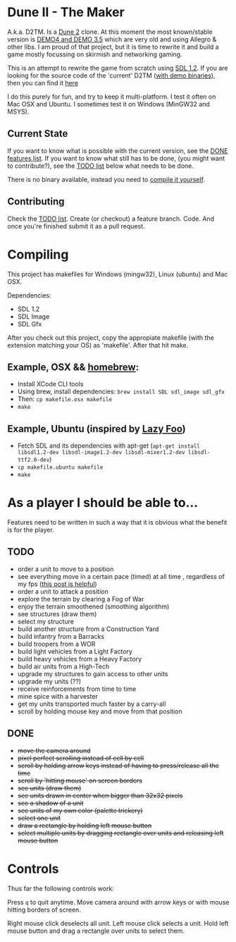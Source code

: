 Dune II - The Maker
===================
A.k.a. D2TM. Is a [Dune 2](http://en.wikipedia.org/wiki/Dune_II) clone. At this moment the most known/stable version is [DEMO4 and DEMO 3.5](http://dune2themaker.fundynamic.com/?page_id=11) which are very old and using
Allegro & other libs. I am proud of that project, but it is time to rewrite it and build a game mostly focussing on skirmish
and networking gaming.

This is an attempt to rewrite the game from scratch using [SDL 1.2](http://www.libsdl.org/). If you are looking for the source code of the 'current' D2TM ([with demo binaries](http://dune2themaker.fundynamic.com/downloads/)), then you can find it [here](https://github.com/stefanhendriks/Dune-II---The-Maker/tree/d2tm_allegro)

I do this purely for fun, and try to keep it multi-platform. I test it often on Mac OSX and Ubuntu. I sometimes test it
on Windows (MinGW32 and MSYS). 

Current State
-------------
If you want to know what is possible with the current version, see the [DONE features list](#done).
If you want to know what still has to be done, (you might want to contribute?), see the [TODO list](#todo) below what needs to be done. 

There is no binary available, instead you need to [compile it yourself](#compiling).

Contributing
------------
Check the [TODO list](#todo). Create (or checkout) a feature branch. Code. And once you're finished
submit it as a pull request.

Compiling
=========
This project has makefiles for Windows (mingw32), Linux (ubuntu) and Mac OSX.

Dependencies:
- SDL 1.2
- SDL Image
- SDL Gfx

After you check out this project, copy the appropiate makefile (with the extension matching your OS) as 'makefile'. After that hit make.

Example, OSX && [homebrew](http://mxcl.github.io/homebrew/):
------------------------------------------------------------
- Install XCode CLI tools
- Using brew, install dependencies: `brew install SDL sdl_image sdl_gfx`
- Then: `cp makefile.osx makefile`
- `make`

Example, Ubuntu (inspired by [Lazy Foo](http://lazyfoo.net/SDL_tutorials/lesson01/linux/))
------------------------------------------------------------------------------------------
- Fetch SDL and its dependencies with apt-get (`apt-get install libsdl1.2-dev libsdl-image1.2-dev libsdl-mixer1.2-dev libsdl-ttf2.0-dev`)
- `cp makefile.ubuntu makefile`
- `make`

As a player I should be able to...
==================================
Features need to be written in such a way that it is obvious what the benefit is for the player.

TODO
----
- order a unit to move to a position
- see everything move in a certain pace (timed) at all time , regardless of my fps ([this post is helpful](http://gameprogrammingtutorials.blogspot.nl/2010/01/sdl-tutorial-series-part-5-dealing-with.html))
- order a unit to attack a position
- explore the terrain by clearing a Fog of War
- enjoy the terrain smoothened (smoothing algorithm)
- see structures (draw them)
- select my structure
- build another structure from a Construction Yard
- build infantry from a Barracks
- build troopers from a WOR
- build light vehicles from a Light Factory
- build heavy vehicles from a Heavy Factory
- build air units from a High-Tech
- upgrade my structures to gain access to other units
- upgrade my units (??)
- receive reinforcements from time to time
- mine spice with a harvester
- get my units transported much faster by a carry-all
- scroll by holding mouse key and move from that position


DONE
----
<del>
  <ul>
    <li>move the camera around</li>
    <li>pixel perfect scrolling instead of cell by cell</li>
    <li>scroll by holding arrow keys instead of having to press/release all the time</li>
    <li>scroll by 'hitting mouse' on screen borders</li>
    <li>see units (draw them)</li>
    <li>see units drawn in center when bigger than 32x32 pixels</li>
    <li>see a shadow of a unit</li>
    <li>see units of my own color (palette trickery)</li>
    <li>select one unit</li>
    <li>draw a rectangle by holding left mouse button</li>
    <li>select multiple units by dragging rectangle over units and releasing left mouse button</li>
  </ul>
</del>

Controls
========
Thus far the following controls work:

Press `q` to quit anytime.
Move camera around with arrow keys or with mouse hitting borders of screen.

Right mouse click deselects all unit.
Left mouse click selects a unit.
Hold left mouse button and drag a rectangle over units to select them.
